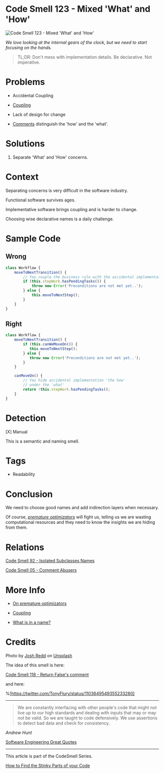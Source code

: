 # Code Smell 123 - Mixed 'What' and 'How'

![Code Smell 123 - Mixed 'What' and 'How'](Code%20Smell%20123%20-%20Mixed%20'What'%20and%20'How'.jpg)

*We love looking at the internal gears of the clock, but we need to start focusing on the hands.*

> TL;DR: Don't mess with implementation details. Be declarative. Not imperative.

# Problems

- Accidental Coupling

- [Coupling](https://github.com/mcsee/Software-Design-Articles/tree/main/Articles/Theory/Coupling%20-%20The%20one%20and%20only%20software%20design%20problem/readme.md)

- Lack of design for change

- [Comments](https://twitter.com/TonyFlury/status/1103649549355233280) distinguish the 'how' and the 'what'.

# Solutions

1. Separate 'What' and 'How' concerns. 

# Context

Separating concerns is very difficult in the software industry.

Functional software survives ages.

Implementative software brings coupling and is harder to change.

Choosing wise declarative names is a daily challenge.

# Sample Code

## Wrong

<!-- [Gist Url](https://gist.github.com/mcsee/d6d3df14e1268f9308fdd2121ccd598d) -->

```javascript
class Workflow {
    moveToNextTransition() {
        // You couple the business rule with the accidental implementation
        if (this.stepWork.hasPendingTasks()) {
            throw new Error('Preconditions are not met yet..');
        } else {
            this.moveToNextStep();
        }
    }
}
```

## Right

<!-- [Gist Url](https://gist.github.com/mcsee/4fb3c004b00d81cfb1749bd22394772c) -->

```javascript
class Workflow {
    moveToNextTransition() {
        if (this.canWeMoveOn()) {
           this.moveToNextStep();
        } else {
           throw new Error('Preconditions are not met yet..');            
        }
    }

    canMoveOn() {
        // You hide accidental implementation 'the how'
        // under the 'what'
        return !this.stepWork.hasPendingTasks();
    }
}
```

# Detection

[X] Manual

This is a semantic and naming smell.

# Tags

- Readability

# Conclusion

We need to choose good names and add indirection layers when necessary.

Of course, *[premature optimizators](https://github.com/mcsee/Software-Design-Articles/tree/main/Articles/Blogging/I%20Wrote%20More%20than%2090%20Articles%20on%202021%20Here%20is%20What%20I%20Learned/readme.md)* will fight us, telling us we are wasting computational resources and they need to know the insights we are hiding from them.

# Relations

[Code Smell 92 - Isolated Subclasses Names](https://github.com/mcsee/Software-Design-Articles/tree/main/Articles/Code%20Smells/Code%20Smell%2092%20-%20Isolated%20Subclasses%20Names/readme.md)

[Code Smell 05 - Comment Abusers](https://github.com/mcsee/Software-Design-Articles/tree/main/Articles/Code%20Smells/Code%20Smell%2005%20-%20Comment%20Abusers/readme.md)

# More Info

- [On premature optimizators](https://github.com/mcsee/Software-Design-Articles/tree/main/Articles/Blogging/I%20Wrote%20More%20than%2090%20Articles%20on%202021%20Here%20is%20What%20I%20Learned/readme.md)

- [Coupling](https://github.com/mcsee/Software-Design-Articles/tree/main/Articles/Theory/Coupling%20-%20The%20one%20and%20only%20software%20design%20problem/readme.md)

- [What is in a name?](https://github.com/mcsee/Software-Design-Articles/tree/main/Articles/Theory/What%20exactly%20is%20a%20name%20-%20Part%20II%20Rehab/readme.md)

# Credits

Photo by [Josh Redd](https://unsplash.com/@joshredd) on [Unsplash](https://unsplash.com/s/photos/clock)
  
The idea of this smell is here:

[Code Smell 118 - Return False's comment](https://dev.to/otumianempire/comment/1mge9)

and here:

%[https://twitter.com/TonyFlury/status/1103649549355233280]

* * *

> We are constantly interfacing with other people's code that might not live up to our high standards and dealing with inputs that may or may not be valid. So we are taught to code defensively. We use assertions to detect bad data and check for consistency.

_Andrew Hunt_
 
[Software Engineering Great Quotes](https://github.com/mcsee/Software-Design-Articles/tree/main/Articles/Quotes/Software%20Engineering%20Great%20Quotes/readme.md)

* * *

This article is part of the CodeSmell Series.

[How to Find the Stinky Parts of your Code](https://github.com/mcsee/Software-Design-Articles/tree/main/Articles/Code%20Smells/How%20to%20Find%20the%20Stinky%20parts%20of%20your%20Code/readme.md)